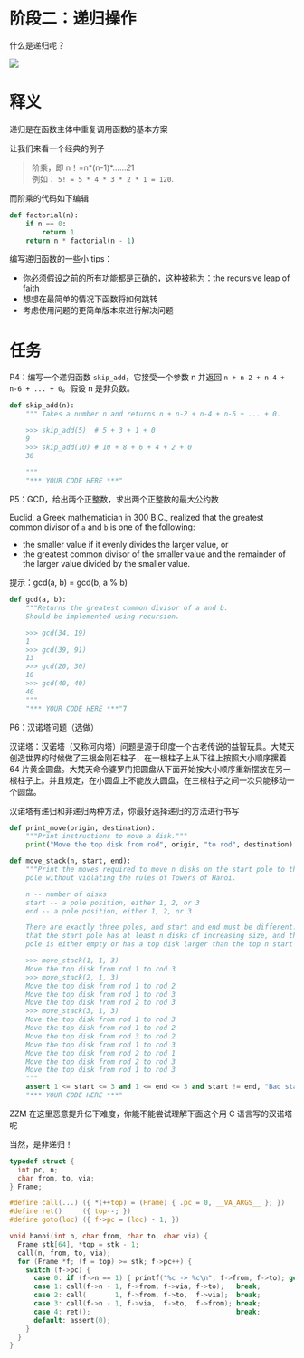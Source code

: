 # 阶段二：递归操作

什么是递归呢？

![](https://hdu-cs-wiki.oss-cn-hangzhou.aliyuncs.com/boxcnCNpeAE9Hy61cyvtxfioIHg.png)

# 

# 释义

递归是在函数主体中重复调用函数的基本方案

让我们来看一个经典的例子

> 阶乘，即 n！=n*(n-1)*......*2*1<br/>例如： `5! = 5 * 4 * 3 * 2 * 1 = 120`.

而阶乘的代码如下编辑

```python
def factorial(n):
    if n == 0:
        return 1
    return n * factorial(n - 1)
```

编写递归函数的一些小 tips：

- 你必须假设之前的所有功能都是正确的，这种被称为：the recursive leap of faith
- 想想在最简单的情况下函数将如何跳转
- 考虑使用问题的更简单版本来进行解决问题

# 任务

P4：编写一个递归函数 `skip_add`，它接受一个参数 n 并返回 `n + n-2 + n-4 + n-6 + ... + 0`。假设 n 是非负数。

```python
def skip_add(n):
    """ Takes a number n and returns n + n-2 + n-4 + n-6 + ... + 0.

    >>> skip_add(5)  # 5 + 3 + 1 + 0
    9
    >>> skip_add(10) # 10 + 8 + 6 + 4 + 2 + 0
    30
    
    """
    "*** YOUR CODE HERE ***"
```

P5：GCD，给出两个正整数，求出两个正整数的最大公约数

Euclid, a Greek mathematician in 300 B.C., realized that the greatest common divisor of `a` and `b` is one of the following:

- the smaller value if it evenly divides the larger value, or
- the greatest common divisor of the smaller value and the remainder of the larger value divided by the smaller value.

提示：gcd(a, b) = gcd(b, a % b)

```python
def gcd(a, b):
    """Returns the greatest common divisor of a and b.
    Should be implemented using recursion.

    >>> gcd(34, 19)
    1
    >>> gcd(39, 91)
    13
    >>> gcd(20, 30)
    10
    >>> gcd(40, 40)
    40
    """
    "*** YOUR CODE HERE ***"7
```

P6：汉诺塔问题（选做）

汉诺塔：汉诺塔（又称河内塔）问题是源于印度一个古老传说的益智玩具。大梵天创造世界的时候做了三根金刚石柱子，在一根柱子上从下往上按照大小顺序摞着 64 片黄金圆盘。大梵天命令婆罗门把圆盘从下面开始按大小顺序重新摆放在另一根柱子上。并且规定，在小圆盘上不能放大圆盘，在三根柱子之间一次只能移动一个圆盘。

汉诺塔有递归和非递归两种方法，你最好选择递归的方法进行书写

```python
def print_move(origin, destination):
    """Print instructions to move a disk."""
    print("Move the top disk from rod", origin, "to rod", destination)

def move_stack(n, start, end):
    """Print the moves required to move n disks on the start pole to the end
    pole without violating the rules of Towers of Hanoi.

    n -- number of disks
    start -- a pole position, either 1, 2, or 3
    end -- a pole position, either 1, 2, or 3

    There are exactly three poles, and start and end must be different. Assume
    that the start pole has at least n disks of increasing size, and the end
    pole is either empty or has a top disk larger than the top n start disks.

    >>> move_stack(1, 1, 3)
    Move the top disk from rod 1 to rod 3
    >>> move_stack(2, 1, 3)
    Move the top disk from rod 1 to rod 2
    Move the top disk from rod 1 to rod 3
    Move the top disk from rod 2 to rod 3
    >>> move_stack(3, 1, 3)
    Move the top disk from rod 1 to rod 3
    Move the top disk from rod 1 to rod 2
    Move the top disk from rod 3 to rod 2
    Move the top disk from rod 1 to rod 3
    Move the top disk from rod 2 to rod 1
    Move the top disk from rod 2 to rod 3
    Move the top disk from rod 1 to rod 3
    """
    assert 1 <= start <= 3 and 1 <= end <= 3 and start != end, "Bad start/end"
    "*** YOUR CODE HERE ***"
```

ZZM 在这里恶意提升亿下难度，你能不能尝试理解下面这个用 C 语言写的汉诺塔呢

当然，是非递归！

```c
typedef struct {
  int pc, n;
  char from, to, via;
} Frame;

#define call(...) ({ *(++top) = (Frame) { .pc = 0, __VA_ARGS__ }; })
#define ret()     ({ top--; })
#define goto(loc) ({ f->pc = (loc) - 1; })

void hanoi(int n, char from, char to, char via) {
  Frame stk[64], *top = stk - 1;
  call(n, from, to, via);
  for (Frame *f; (f = top) >= stk; f->pc++) {
    switch (f->pc) {
      case 0: if (f->n == 1) { printf("%c -> %c\n", f->from, f->to); goto(4); } break;
      case 1: call(f->n - 1, f->from, f->via, f->to);   break;
      case 2: call(       1, f->from, f->to,  f->via);  break;
      case 3: call(f->n - 1, f->via,  f->to,  f->from); break;
      case 4: ret();                                    break;
      default: assert(0);
    }
  }
}
```
